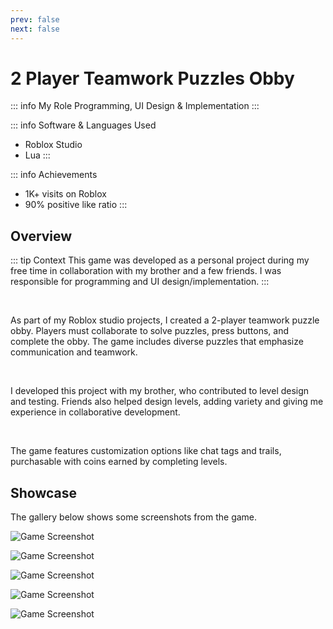 ```yaml
---
prev: false
next: false
---
```


# 2 Player Teamwork Puzzles Obby

::: info My Role
Programming, UI Design & Implementation
:::

::: info Software & Languages Used
- Roblox Studio
- Lua
:::

::: info Achievements
- 1K+ visits on Roblox
- 90% positive like ratio
:::

## Overview
::: tip Context
This game was developed as a personal project during my free time in collaboration with my brother and a few friends. I was responsible for programming and UI design/implementation.
:::

<br />

As part of my Roblox studio projects, I created a 2-player teamwork puzzle obby. Players must collaborate to solve puzzles, press buttons, and complete the obby. The game includes diverse puzzles that emphasize communication and teamwork.

<br />

I developed this project with my brother, who contributed to level design and testing. Friends also helped design levels, adding variety and giving me experience in collaborative development.

<br />

The game features customization options like chat tags and trails, purchasable with coins earned by completing levels.

## Showcase
The gallery below shows some screenshots from the game.

![Game Screenshot](https://tr.rbxcdn.com/180DAY-dbb5270c69d41eb37cfd61276e0e3ede/150/150/Image/Webp/noFilter)

![Game Screenshot](https://tr.rbxcdn.com/180DAY-887b57ecb2158ecbaa59b41e0b89928c/768/432/Image/Webp/noFilter)

![Game Screenshot](https://tr.rbxcdn.com/180DAY-4bbb63921280d4e2c1457a5f60181ac2/768/432/Image/Webp/noFilter)

![Game Screenshot](https://tr.rbxcdn.com/180DAY-ec834df5a1691ce64f0d5dbbfec5c815/768/432/Image/Webp/noFilter)

![Game Screenshot](https://tr.rbxcdn.com/180DAY-aa6388d5c27417c62753a56a8a711ec2/768/432/Image/Webp/noFilter)